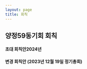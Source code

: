 ```yaml
---
layout: page
title: 회칙
---
```


양정59동기회 회칙
--------------

#### 초대 회칙안2024년

#### 변경 회칙안 (2023년 12월 19일 정기총회)
